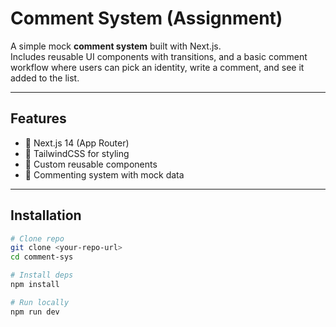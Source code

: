 # Comment System (Assignment)

A simple mock **comment system** built with Next.js.  
Includes reusable UI components with transitions, and a basic comment workflow where users can pick an identity, write a comment, and see it added to the list.

---

## Features
- 🚀 Next.js 14 (App Router)
- 🎨 TailwindCSS for styling
- 🧩 Custom reusable components
- 💬 Commenting system with mock data

---

## Installation

```bash
# Clone repo
git clone <your-repo-url>
cd comment-sys

# Install deps
npm install

# Run locally
npm run dev
